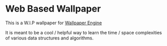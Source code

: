 # Web Based Wallpaper

This is a W.I.P wallpaper for [Wallpaper Engine](https://www.wallpaperengine.io/en)

It is meant to be a cool / helpful way to learn the time / space complexities of various data structures and algorithms.

